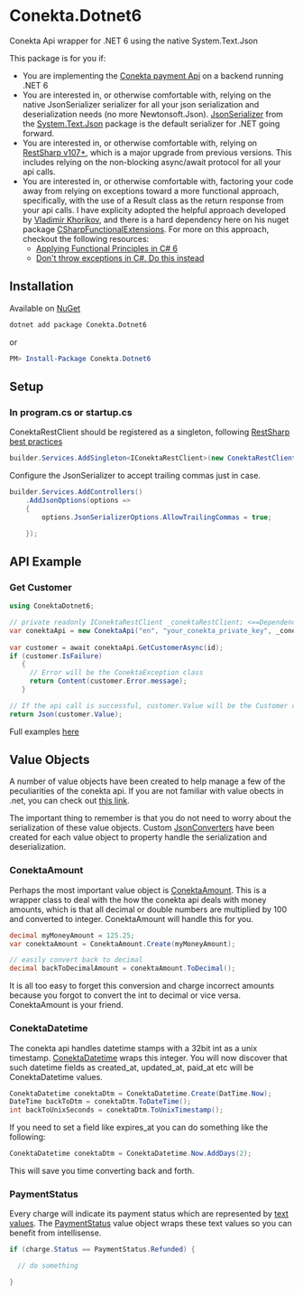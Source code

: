 # Conekta.Dotnet6

Conekta Api wrapper for .NET 6 using the native System.Text.Json

This package is for you if:

- You are implementing the [Conekta payment Api](https://developers.conekta.com/reference/autenticaci%C3%B3n) on a backend running .NET 6
- You are interested in, or otherwise comfortable with, relying on the native JsonSerializer serializer for all your json serialization and deserialization needs (no more Newtonsoft.Json). [JsonSerializer](https://docs.microsoft.com/en-us/dotnet/api/system.text.json.jsonserializer?view=net-6.0) from the [System.Text.Json](https://docs.microsoft.com/en-us/dotnet/api/system.text.json?view=net-6.0) package is the default serializer for .NET going forward.
- You are interested in, or otherwise comfortable with, relying on [RestSharp v107+](https://restsharp.dev/v107/#restsharp-v107), which is a major upgrade from previous versions.  This includes relying on the non-blocking async/await protocol for all your api calls.
- You are interested in, or otherwise comfortable with, factoring your code away from relying on exceptions toward a more functional approach, specifically, with the use of a Result class as the return response from your api calls.  I have explicity adopted the helpful approach developed by [Vladimir Khorikov](https://enterprisecraftsmanship.com),
  and there is a hard dependency here on his nuget package [CSharpFunctionalExtensions](https://www.nuget.org/packages/CSharpFunctionalExtensions/). For more on this approach, checkout the following resources:
  - [Applying Functional Principles in C# 6](https://www.pluralsight.com/courses/csharp-applying-functional-principles)
  - [Don't throw exceptions in C#. Do this instead](https://youtu.be/a1ye9eGTB98)

## Installation

Available on [NuGet](https://www.nuget.org/packages/Conekta.Dotnet6)

```bash
dotnet add package Conekta.Dotnet6
```

or

```powershell
PM> Install-Package Conekta.Dotnet6
```

## Setup

### In program.cs or startup.cs

ConektaRestClient should be registered as a singleton, following [RestSharp best practices](https://restsharp.dev/v107/#restclient-lifecycle)

```csharp
builder.Services.AddSingleton<IConektaRestClient>(new ConektaRestClient());
```

Configure the JsonSerializer to accept trailing commas just in case.

```csharp
builder.Services.AddControllers()
    .AddJsonOptions(options =>
    {
        options.JsonSerializerOptions.AllowTrailingCommas = true;

    });
```

## API Example

### Get Customer

```csharp
using ConektaDotnet6;

// private readonly IConektaRestClient _conektaRestClient; <==Dependency Injected
var conektaApi = new ConektaApi("en", "your_conekta_private_key", _conektaRestClient);
 
var customer = await conektaApi.GetCustomerAsync(id);
if (customer.IsFailure)
   {
     // Error will be the ConektaException class
     return Content(customer.Error.message);
   }

// If the api call is successful, customer.Value will be the Customer class
return Json(customer.Value);
```

Full examples [here](https://github.com/brendanalexdr/Conekta.Dotnet6/blob/main/src/DemoWebApi/Controllers/HomeController.cs)

## Value Objects

A number of value objects have been created to help manage a few of the peculiarities of the conekta api.  If you are not familiar with value obects in .net, you can check out [this link](https://docs.microsoft.com/en-us/dotnet/architecture/microservices/microservice-ddd-cqrs-patterns/implement-value-objects).

The important thing to remember is that you do not need to worry about the serialization of these value objects.  Custom [JsonConverters](https://docs.microsoft.com/en-us/dotnet/standard/serialization/system-text-json-converters-how-to?pivots=dotnet-6-0) have been created for each value object to property handle the serialization and deserialization.

### ConektaAmount

Perhaps the most important value object is [ConektaAmount](https://github.com/brendanalexdr/Conekta.Dotnet6/blob/main/src/Conekta.Dotnet6/Values/ConektaAmount/ConektaAmount.cs).  This is a wrapper class to deal with the how the conekta api deals with money amounts, which is that all decimal or double numbers are multiplied by 100 and converted to integer.  ConektaAmount will handle this for you.

```csharp
decimal myMoneyAmount = 125.25;
var conektaAmount = ConektaAmount.Create(myMoneyAmount);

// easily convert back to decimal
decimal backToDecimalAmount = conektaAmount.ToDecimal();
```

It is all too easy to forget this conversion and charge incorrect amounts because you forgot to convert the int to decimal or vice versa.  ConektaAmount is your friend.



### ConektaDatetime

The conekta api handles datetime stamps with a 32bit int as a unix timestamp.  [ConektaDatetime](https://github.com/brendanalexdr/Conekta.Dotnet6/blob/main/src/Conekta.Dotnet6/Values/ConektaDatetime/ConektaDatetime.cs) wraps this integer.  You will now discover that such datetime fields as created_at, updated_at, paid_at etc will be ConektaDatetime values.

```csharp
ConektaDatetime conektaDtm = ConektaDatetime.Create(DatTime.Now);
DateTime backToDtm = conektaDtm.ToDateTime();
int backToUnixSeconds = conektaDtm.ToUnixTimestamp();
```

If you need to set a field like expires_at you can do something like the following:

```csharp
ConektaDatetime conektaDtm = ConektaDatetime.Now.AddDays(2);
```

This will save you time converting back and forth.

### PaymentStatus

Every charge will indicate its payment status which are represented by [text values](https://github.com/brendanalexdr/Conekta.Dotnet6/blob/main/conekta-payment-status-values.md).  The [PaymentStatus](https://github.com/brendanalexdr/Conekta.Dotnet6/blob/main/src/Conekta.Dotnet6/Values/PaymentStatus/PaymentStatus.cs) value object wraps these text values so you can benefit from intellisense.

```csharp
if (charge.Status == PaymentStatus.Refunded) {

  // do something

}
```





